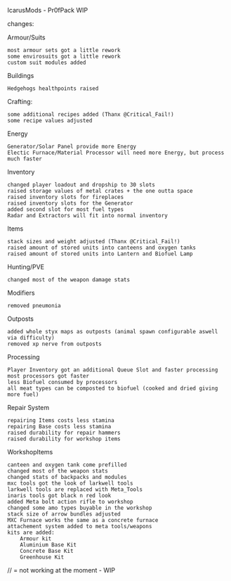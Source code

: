 IcarusMods - Pr0fPack WIP


changes:

Armour/Suits

    most armour sets got a little rework
    some envirosuits got a little rework
    custom suit modules added

Buildings

    Hedgehogs healthpoints raised

Crafting:

    some additional recipes added (Thanx @Critical_Fail!)
    some recipe values adjusted

Energy

    Generator/Solar Panel provide more Energy
    Electic Furnace/Material Processor will need more Energy, but process much faster

Inventory

    changed player loadout and dropship to 30 slots
    raised storage values of metal crates + the one outta space
    raised inventory slots for fireplaces
    raised inventory slots for the Generator
    added second slot for most fuel types
    Radar and Extractors will fit into normal inventory

Items

    stack sizes and weight adjusted (Thanx @Critical_Fail!)
    raised amount of stored units into canteens and oxygen tanks
    raised amount of stored units into Lantern and Biofuel Lamp

Hunting/PVE

    changed most of the weapon damage stats

Modifiers

    removed pneumonia

Outposts

    added whole styx maps as outposts (animal spawn configurable aswell via difficulty)
    removed xp nerve from outposts

Processing

    Player Inventory got an additional Queue Slot and faster processing
    most processors got faster
    less Biofuel consumed by processors
    all meat types can be composted to biofuel (cooked and dried giving more fuel)

Repair System

    repairing Items costs less stamina
    repairing Base costs less stamina
    raised durability for repair hammers
    raised durability for workshop items

WorkshopItems

    canteen and oxygen tank come prefilled
    changed most of the weapon stats
    changed stats of backpacks and modules
    mxc tools got the look of larkwell tools
    larkwell tools are replaced with Meta_Tools
    inaris tools got black n red look
    added Meta bolt action rifle to workshop
    changed some amo types buyable in the workshop
    stack size of arrow bundles adjusted
    MXC Furnace works the same as a concrete furnace
    attachement system added to meta tools/weapons
    kits are added:
        Armour kit
        Aluminium Base Kit
        Concrete Base Kit
        Greenhouse Kit

// = not working at the moment - WIP
